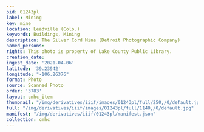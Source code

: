 ```yaml
---
pid: 01243pl
label: Mining
key: mine
location: Leadville (Colo.)
keywords: Buildings, Mining
description: The Silver Cord Mine (Detroit Photographic Company)
named_persons: 
rights: This photo is property of Lake County Public Library.
creation_date: 
ingest_date: '2021-04-06'
latitude: '39.23942'
longitude: "-106.26376"
format: Photo
source: Scanned Photo
order: '3783'
layout: cmhc_item
thumbnail: "/img/derivatives/iiif/images/01243pl/full/250,/0/default.jpg"
full: "/img/derivatives/iiif/images/01243pl/full/1140,/0/default.jpg"
manifest: "/img/derivatives/iiif/01243pl/manifest.json"
collection: cmhc
---
```

